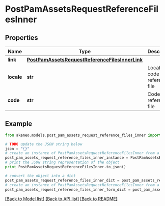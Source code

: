 # PostPamAssetsRequestReferenceFilesInner


## Properties
Name | Type | Description | Notes
------------ | ------------- | ------------- | -------------
**link** | [**PostPamAssetsRequestReferenceFilesInnerLink**](PostPamAssetsRequestReferenceFilesInnerLink.md) |  | [optional] 
**locale** | **str** | Locale code of the reference file | [optional] 
**code** | **str** | Code of the reference file | [optional] 

## Example

```python
from akeneo.models.post_pam_assets_request_reference_files_inner import PostPamAssetsRequestReferenceFilesInner

# TODO update the JSON string below
json = "{}"
# create an instance of PostPamAssetsRequestReferenceFilesInner from a JSON string
post_pam_assets_request_reference_files_inner_instance = PostPamAssetsRequestReferenceFilesInner.from_json(json)
# print the JSON string representation of the object
print PostPamAssetsRequestReferenceFilesInner.to_json()

# convert the object into a dict
post_pam_assets_request_reference_files_inner_dict = post_pam_assets_request_reference_files_inner_instance.to_dict()
# create an instance of PostPamAssetsRequestReferenceFilesInner from a dict
post_pam_assets_request_reference_files_inner_form_dict = post_pam_assets_request_reference_files_inner.from_dict(post_pam_assets_request_reference_files_inner_dict)
```
[[Back to Model list]](../README.md#documentation-for-models) [[Back to API list]](../README.md#documentation-for-api-endpoints) [[Back to README]](../README.md)


